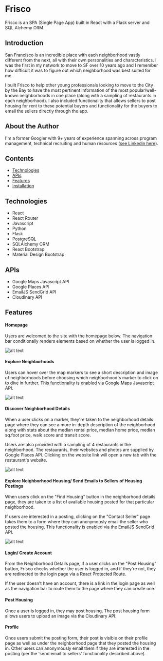 # Frisco
Frisco is an SPA (Single Page App) built in React with a Flask server and SQL Alchemy ORM.

## Introduction
San Francisco is an incredible place with each neighborhood vastly different from the next, all with their own personalities and characteristics.  I was the first in my network to move to SF over 10 years ago and I remember how difficult it was to figure out which neighborhood was best suited for me.  

I built Frisco to help other young professionals looking to move to the City by the Bay to have the most pertinent information of the most popular/well-known neighborhoods in one place (along with a sampling of restaurants in each neighborhood).  I also included functionality that allows sellers to post housing for rent to these potential buyers and functionality for the buyers to email the sellers directly through the app.

## About the Author
I'm a former Googler with 9+ years of experience spanning across program management, technical recruiting and human resources ([see Linkedin here](https://www.linkedin.com/in/sanaahmad/)).

## Contents
* [Technologies](#tech-stack)
* [APIs](#apis)
* [Features](#features)
* [Installation](#installation)

## <a name="tech-stack"></a>Technologies
* React
* React Router
* Javascript
* Python
* Flask
* PostgreSQL
* SQLAlchemy ORM
* React Bootstrap
* Material Design Bootstrap

## <a name="apis"></a>APIs
* Google Maps Javascript API
* Google Places API
* EmailJS SendGrid API
* Cloudinary API

## <a name="features"></a>Features

#### Homepage
Users are welcomed to the site with the homepage below. The navigation bar conditionally renders elements based on whether the user is logged in.


![alt text](https://res.cloudinary.com/sana3339/image/upload/v1623187769/samples/Frisco%20App%20Images/Homepage_yeguel.png "homepage")

#### Explore Neighborhoods
Users can hover over the map markers to see a short description and image of neighborhoods before choosing which neighborhood's marker to click on to dive in further.  This functionality is enabled via Google Maps Javascript API.

![alt text](https://github.com/Sana3339/Frisco-React/blob/master/static/img/neighborhoods.gif "explore neighborhoods")

#### Discover Neighborhood Details
When a user clicks on a marker, they're taken to the neighborhood details page where they can see a more in-depth description of the neighborhood along with stats about the median rental price, median home price, median sq.foot price, walk score and transit score. 

Users are also provided with a sampling of 4 restaurants in the neighborhood.  The restaurants, their websites and photos are supplied by Google Places API.  Clicking on the website link will open a new tab with the restaurant's website.

![alt text](https://res.cloudinary.com/sana3339/image/upload/v1623188724/samples/Frisco%20App%20Images/Neighborhood_details_dyxygk.png "neighborhood details")

#### Explore Neighborhood Housing/ Send Emails to Sellers of Housing Postings
When users click on the "Find Housing" button in the neighborhood details page, they are taken to a list of available housing posted for that particular neighborhood.  

If users are interested in a posting, clicking on the "Contact Seller" page takes them to a form where they can anonymously email the seller who posted the housing.  This functionality is enabled via the EmailJS SendGrid API.

![alt text](https://github.com/Sana3339/Frisco-React/blob/master/static/img/find_housing_giphy.gif "find housing")


#### Login/ Create Account
From the Neighborhood Details page, if a user clicks on the "Post Housing" button, Frisco checks whether the user is logged in, and if they're not, they are redirected to the login page via a React Protected Route. 

If the user doesn't have an account, there is a link in the login page as well as the navigation bar to route them to the page where they can create one.

#### Post Housing
Once a user is logged in, they may post housing.  The post housing form allows users to upload an image via the Cloudinary API.

#### Profile
Once users submit the posting form, their post is visible on their profile page as well as under the neighborhood page that they posted the housing in.  Other users can anonymously email them if they are interested in the posting (per the 'send email to sellers' functionality described above).




